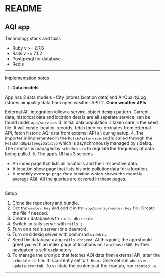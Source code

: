 # README

## AQI app

Technology stack and tools
- Ruby v >= 2.7.6
- Rails v >= 7.1.2 
- Postgresql for database
- Redis
---
Implementation notes
1. **Data models**

App has 2 data models - City (stores location data) and AirQualityLog (stores air quality data from open weather API)
2. **Open weather APIs**

External API integration follow a service-object design pattern. Current data, historical data and location details are all seperate service, can be found under `app/services`
3. Initial data population is taken care in the seed file. It will create location records, fetch their co-ordinates from external API, fetch historic AQI data from external API all during setup.
4. The importer is implemented in the `FetchAqiService` and is called through the `FetchAndUpdateAqiDataJob` which is asynchronously managed by sidekiq. The crontab is managed by `schedule.rb` to regulate the frequency of data being pulled.
5. The app's UI has 3 screens -
- An index page that lists all locations and their respective data.
- A location show page that lists historic pollution data for a location.
- A monthly average page for a location which shows the monthly average AQI.
All the queries are covered in these pages.
---
Setup
1. Clone the repository and bundle.
2. Get the `master.key` and add it in the `app/config/master.key` file. Create the file if needed.
3. Create a database with `rails db:create`.
4. Switch on rails server with `rails s`. 
5. Turn on a redis server (or a daemon). 
6. Turn on sidekiq server with command `sidekiq`.
7. Seed the database using `rails db:seed`.
At this point, the app should greet you with an index page of locations on `localhost:300`. Further navigation is self explanatory. 
8. To manage the cron job that fetches AQI data from external API, alter the `schedule.rb` file. It is currently set to `1 Hour`. Once set run `whenever --update-crontab`. To validate the contents of the crontab, run `crontab -e`
---